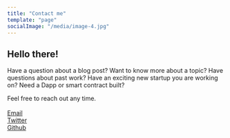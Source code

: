 ```yaml
---
title: "Contact me"
template: "page"
socialImage: "/media/image-4.jpg"
---
```


<h2>Hello there!</h2>
Have a question about a blog post? Want to know more about a topic? Have questions about past work? Have an exciting new startup you are working on? Need a Dapp or smart contract built?

Feel free to reach out any time. <br /><br />
<a href="mailto:max@maxgrok.com">Email</a><br />
<a href="http://www.twitter.com/maxxgrok">Twitter</a><br>
<a href="http://www.github.com/maxgrok">Github</a><br />


